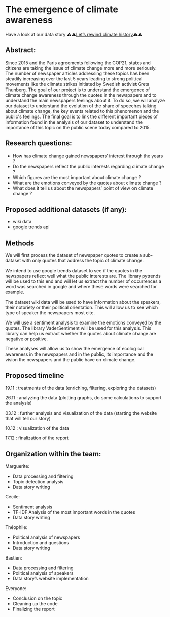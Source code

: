 # The emergence of climate awareness

Have a look at our data story :warning::warning:[Let’s rewind climate history](https://ph0tonic.github.io/ada2021/):warning::warning:

## Abstract:

Since 2015 and the Paris agreements following the COP21, states and citizens are taking the issue of climate change more and more seriously. The number of newspaper articles addressing these topics has been steadily increasing over the last 5 years leading to strong political movements like the climate strikes initiated by Swedish activist Greta Thunberg. The goal of our project is to understand the emergence of climate change awareness through the quotes in the newspapers and to understand the main newspapers feelings about it. To do so, we will analyze our dataset to understand the evolution of the share of speeches talking about climate change, the key events related to this phenomenon and the public's feelings. The final goal is to link the different important pieces of information found in the analysis of our dataset to understand the importance of this topic on the public scene today compared to 2015.

## Research questions:

- How has climate change gained newspapers’ interest through the years ?
- Do the newspapers reflect the public interests regarding climate change ?
- Which figures are the most important about climate change ?
- What are the emotions conveyed by the quotes about climate change ?
- What does it tell us about the newspapers’ point of view on climate change ?

## Proposed additional datasets (if any):

- wiki data
- google trends api

## Methods

We will first process the dataset of newspaper quotes to create a sub-dataset with only quotes that address the topic of climate change.

We intend to use google trends dataset to see if the quotes in the newspapers reflect well what the public interests are. The library pytrends will be used to this end and will let us extract the number of occurrences a word was searched in google and where these words were searched for example.

The dataset wiki data will be used to have information about the speakers, their notoriety or their political orientation. This will allow us to see which type of speaker the newspapers most cite.

We will use a sentiment analysis to examine the emotions conveyed by the quotes. The library VaderSentiment will be used for this analysis. This library can help us extract whether the quotes about climate change are negative or positive.

These analyses will allow us to show the emergence of ecological awareness in the newspapers and in the public, its importance and the vision the newspapers and the public have on climate change.

## Proposed timeline

19.11 : treatments of the data (enriching, filtering, exploring the datasets)

26.11 : analyzing the data (plotting graphs, do some calculations to support the analysis)

03.12 : further analysis and visualization of the data (starting the website that will tell our story)

10.12 : visualization of the data

17.12 : finalization of the report

## Organization within the team:
Marguerite:

- Data processing and filtering
- Topic detection analysis
- Data story writing

Cécile:

- Sentiment analysis
- TF-IDF Analysis of the most important words in the quotes
- Data story writing

Théophile:

- Political analysis of newspapers
- Introduction and questions
- Data story writing

Bastien:

- Data processing and filtering
- Political analysis of speakers
- Data story’s website implementation 

Everyone:

- Conclusion on the topic
- Cleaning up the code
- Finalizing the report